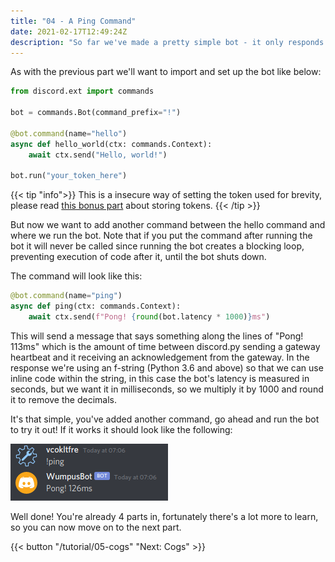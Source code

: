 ```yaml
---
title: "04 - A Ping Command"
date: 2021-02-17T12:49:24Z
description: "So far we've made a pretty simple bot - it only responds to `!hello` with a static response. Not particularly interesting, is it? Let's fix that! In this part we'll be creating a ping command that shows the bot's gateway websocket latency when you call it."
---
```


As with the previous part we'll want to import and set up the bot like below:

```py
from discord.ext import commands

bot = commands.Bot(command_prefix="!")

@bot.command(name="hello")
async def hello_world(ctx: commands.Context):
    await ctx.send("Hello, world!")

bot.run("your_token_here")
```
{{< tip "info">}}
This is a insecure way of setting the token used for brevity, please read [this bonus part](/tips/tokens) about storing tokens.
{{< /tip >}}

But now we want to add another command between the hello command and where we run the bot. Note that if you put the command after running the bot it will never be called since running the bot creates a blocking loop, preventing execution of code after it, until the bot shuts down.

The command will look like this:

```py
@bot.command(name="ping")
async def ping(ctx: commands.Context):
    await ctx.send(f"Pong! {round(bot.latency * 1000)}ms")
```

This will send a message that says something along the lines of "Pong! 113ms" which is the amount of time between discord.py sending a gateway heartbeat and it receiving an acknowledgement from the gateway. In the response we're using an f-string (Python 3.6 and above) so that we can use inline code within the string, in this case the bot's latency is measured in seconds, but we want it in milliseconds, so we multiply it by 1000 and round it to remove the decimals.

It's that simple, you've added another command, go ahead and run the bot to try it out! If it works it should look like the following:

![Ping Pong](/images/ping_pong.png)

Well done! You're already 4 parts in, fortunately there's a lot more to learn, so you can now move on to the next part.

{{< button "/tutorial/05-cogs" "Next: Cogs" >}}
